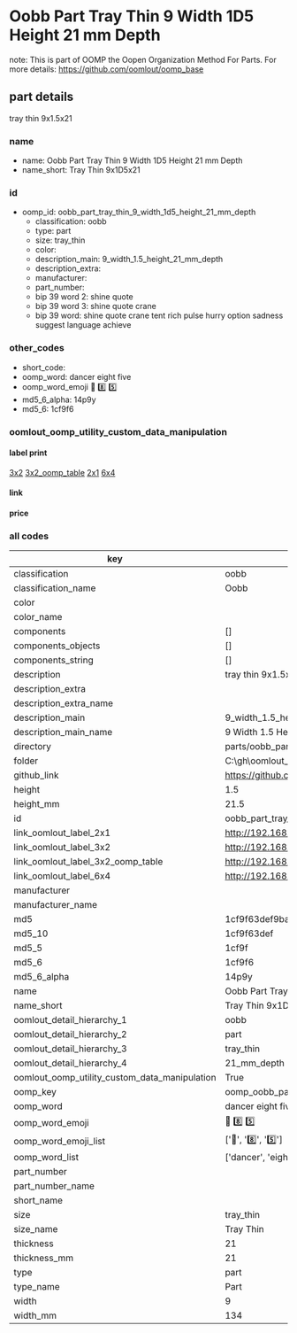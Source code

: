 # Oobb Part Tray Thin 9 Width 1D5 Height 21 mm Depth  

note: This is part of OOMP the Oopen Organization Method For Parts. For more details: https://github.com/oomlout/oomp_base

##  part details
  



tray thin 9x1.5x21



### name
* name: Oobb Part Tray Thin 9 Width 1D5 Height 21 mm Depth
* name_short: Tray Thin 9x1D5x21 
### id
* oomp_id: oobb_part_tray_thin_9_width_1d5_height_21_mm_depth
  * classification: oobb
  * type: part
  * size: tray_thin
  * color: 
  * description_main: 9_width_1.5_height_21_mm_depth
  * description_extra: 
  * manufacturer: 
  * part_number: 
  * bip 39 word 2: shine quote
  * bip 39 word 3: shine quote crane
  * bip 39 word: shine quote crane tent rich pulse hurry option sadness suggest language achieve

### other_codes
* short_code: 
* oomp_word: dancer eight five
* oomp_word_emoji :dancer: :eight: :five:
* md5_6_alpha: 14p9y
* md5_6: 1cf9f6






### oomlout_oomp_utility_custom_data_manipulation
#### label print
[3x2](http://192.168.1.245:1112/?label=oomp%2014p9y)
[3x2_oomp_table](http://192.168.1.108:1112/?label=oomp%2014p9y)
[2x1](http://192.168.1.242:1112/?label=oomp%2014p9y)
[6x4](http://192.168.1.55:1112/?label=oomp%2014p9y)    

#### link

                              

#### price







### all codes 
| key | value |  
| --- | --- |  
| classification | oobb |  
| classification_name | Oobb |  
| color |  |  
| color_name |  |  
| components | [] |  
| components_objects | [] |  
| components_string | [] |  
| description | tray thin 9x1.5x21 |  
| description_extra |  |  
| description_extra_name |  |  
| description_main | 9_width_1.5_height_21_mm_depth |  
| description_main_name | 9 Width 1.5 Height 21 mm Depth |  
| directory | parts/oobb_part_tray_thin_9_width_1d5_height_21_mm_depth |  
| folder | C:\gh\oomlout_oobb_version_4_generated_parts\parts\oobb_part_tray_thin_9_width_1d5_height_21_mm_depth |  
| github_link | https://github.com/oomlout/oomlout_oomp_part_src/tree/main/parts/oobb_part_tray_thin_9_width_1d5_height_21_mm_depth |  
| height | 1.5 |  
| height_mm | 21.5 |  
| id | oobb_part_tray_thin_9_width_1d5_height_21_mm_depth |  
| link_oomlout_label_2x1 | http://192.168.1.242:1112/?label=oomp%2014p9y |  
| link_oomlout_label_3x2 | http://192.168.1.245:1112/?label=oomp%2014p9y |  
| link_oomlout_label_3x2_oomp_table | http://192.168.1.108:1112/?label=oomp%2014p9y |  
| link_oomlout_label_6x4 | http://192.168.1.55:1112/?label=oomp%2014p9y |  
| manufacturer |  |  
| manufacturer_name |  |  
| md5 | 1cf9f63def9badf6b65cadf464ac062f |  
| md5_10 | 1cf9f63def |  
| md5_5 | 1cf9f |  
| md5_6 | 1cf9f6 |  
| md5_6_alpha | 14p9y |  
| name | Oobb Part Tray Thin 9 Width 1D5 Height 21 mm Depth |  
| name_short | Tray Thin 9x1D5x21  |  
| oomlout_detail_hierarchy_1 | oobb |  
| oomlout_detail_hierarchy_2 | part |  
| oomlout_detail_hierarchy_3 | tray_thin |  
| oomlout_detail_hierarchy_4 | 21_mm_depth |  
| oomlout_oomp_utility_custom_data_manipulation | True |  
| oomp_key | oomp_oobb_part_tray_thin_9_width_1d5_height_21_mm_depth |  
| oomp_word | dancer eight five |  
| oomp_word_emoji | :dancer: :eight: :five: |  
| oomp_word_emoji_list | [':dancer:', ':eight:', ':five:'] |  
| oomp_word_list | ['dancer', 'eight', 'five'] |  
| part_number |  |  
| part_number_name |  |  
| short_name |  |  
| size | tray_thin |  
| size_name | Tray Thin |  
| thickness | 21 |  
| thickness_mm | 21 |  
| type | part |  
| type_name | Part |  
| width | 9 |  
| width_mm | 134 |  
